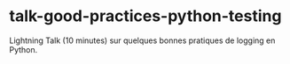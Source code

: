 # talk-good-practices-python-testing
Lightning Talk (10 minutes) sur quelques bonnes pratiques de logging en Python.
